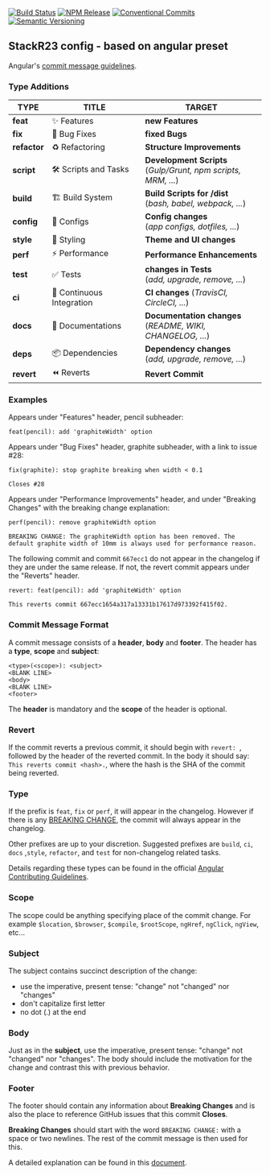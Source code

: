 [![Build Status](https://travis-ci.com/stackr23/conventional-changelog-config.svg?token=9j4kv11sMyqyMRAPNQXm&branch=master)](https://travis-ci.com/stackr23/conventional-changelog-config) [![NPM Release](https://img.shields.io/npm/v/@stackr23/conventional-changelog-config.svg?style=flat)](https://www.npmjs.com/package/%40stackr23%2Fconventional-changelog-config)
[![Conventional Commits](https://img.shields.io/badge/✔-Conventional%20Commits-blue.svg)](https://conventionalcommits.org)
[![Semantic Versioning][semantic-img]][semantic-url]

[semantic-img]: https://img.shields.io/badge/%20%20%F0%9F%93%A6%F0%9F%9A%80-semantic--release-blue.svg
[semantic-url]: https://semver.org/

## StackR23 config - based on angular preset

Angular's [commit message guidelines](https://github.com/angular/angular/blob/master/CONTRIBUTING.md#commit).

### Type Additions

| **TYPE**     | **TITLE**                                    | **TARGET**                                                        |
| ------------ | -------------------------------------------- | ----------------------------------------------------------------- |
| **feat**     | :sparkles: Features                          | **new Features**                                                  |
| **fix**      | :bug: Bug Fixes                              | **fixed Bugs**                                                    |
| **refactor** | :recycle: Refactoring                        | **Structure Improvements**                                        |
| **script**   | :hammer_and_wrench: Scripts and Tasks        | **Development Scripts**<br/>(_Gulp/Grunt, npm scripts, MRM, ..._) |
| **build**    | :building_construction: Build System         | **Build Scripts for /dist**<br/>(_bash, babel, webpack, ..._)     |
| **config**   | :wrench: Configs                             | **Config changes**<br />(_app configs, dotfiles, ..._)            |
| **style**    | :art: Styling                                | **Theme and UI changes**                                          |
| **perf**     | :zap: Performance                            | **Performance Enhancements**                                      |
| **test**     | :white_check_mark: Tests                     | **changes in Tests**<br/>(_add, upgrade, remove, ..._)            |
| **ci**       | :construction_worker: Continuous Integration | **CI changes** (_TravisCI, CircleCI, ..._)                        |
| **docs**     | :memo: Documentations                        | **Documentation changes**<br/>(_README, WIKI, CHANGELOG, ..._)    |
| **deps**     | :package: Dependencies                       | **Dependency changes**<br/>(_add, upgrade, remove, ..._)          |
| **revert**   | :rewind: Reverts                             | **Revert Commit**                                                 |

### Examples

Appears under "Features" header, pencil subheader:

```
feat(pencil): add 'graphiteWidth' option
```

Appears under "Bug Fixes" header, graphite subheader, with a link to issue #28:

```
fix(graphite): stop graphite breaking when width < 0.1

Closes #28
```

Appears under "Performance Improvements" header, and under "Breaking Changes" with the breaking change explanation:

```
perf(pencil): remove graphiteWidth option

BREAKING CHANGE: The graphiteWidth option has been removed. The default graphite width of 10mm is always used for performance reason.
```

The following commit and commit `667ecc1` do not appear in the changelog if they are under the same release. If not, the revert commit appears under the "Reverts" header.

```
revert: feat(pencil): add 'graphiteWidth' option

This reverts commit 667ecc1654a317a13331b17617d973392f415f02.
```

### Commit Message Format

A commit message consists of a **header**, **body** and **footer**. The header has a **type**, **scope** and **subject**:

```
<type>(<scope>): <subject>
<BLANK LINE>
<body>
<BLANK LINE>
<footer>
```

The **header** is mandatory and the **scope** of the header is optional.

### Revert

If the commit reverts a previous commit, it should begin with `revert: `, followed by the header of the reverted commit. In the body it should say: `This reverts commit <hash>.`, where the hash is the SHA of the commit being reverted.

### Type

If the prefix is `feat`, `fix` or `perf`, it will appear in the changelog. However if there is any [BREAKING CHANGE](#footer), the commit will always appear in the changelog.

Other prefixes are up to your discretion. Suggested prefixes are `build`, `ci`, `docs` ,`style`, `refactor`, and `test` for non-changelog related tasks.

Details regarding these types can be found in the official [Angular Contributing Guidelines](https://github.com/angular/angular/blob/master/CONTRIBUTING.md#type).

### Scope

The scope could be anything specifying place of the commit change. For example `$location`,
`$browser`, `$compile`, `$rootScope`, `ngHref`, `ngClick`, `ngView`, etc...

### Subject

The subject contains succinct description of the change:

- use the imperative, present tense: "change" not "changed" nor "changes"
- don't capitalize first letter
- no dot (.) at the end

### Body

Just as in the **subject**, use the imperative, present tense: "change" not "changed" nor "changes".
The body should include the motivation for the change and contrast this with previous behavior.

### Footer

The footer should contain any information about **Breaking Changes** and is also the place to
reference GitHub issues that this commit **Closes**.

**Breaking Changes** should start with the word `BREAKING CHANGE:` with a space or two newlines. The rest of the commit message is then used for this.

A detailed explanation can be found in this [document](#commit-message-format).
